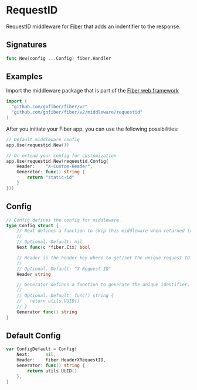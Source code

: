 # RequestID

RequestID middleware for [Fiber](https://github.com/gofiber/fiber) that adds an indentifier to the response.


## Signatures

```go
func New(config ...Config) fiber.Handler
```

## Examples

Import the middleware package that is part of the [Fiber web framework](https://github.com/gofiber/fiber)

```go
import (
  "github.com/gofiber/fiber/v2"
  "github.com/gofiber/fiber/v2/middleware/requestid"
)
```

After you initiate your Fiber app, you can use the following possibilities:

```go
// Default middleware config
app.Use(requestid.New())

// Or extend your config for customization
app.Use(requestid.New(requestid.Config{
	Header:    "X-Custom-Header",
	Generetor: func() string {
		return "static-id"
	}
}))
```

## Config

```go
// Config defines the config for middleware.
type Config struct {
	// Next defines a function to skip this middleware when returned true.
	//
	// Optional. Default: nil
	Next func(c *fiber.Ctx) bool

	// Header is the header key where to get/set the unique request ID
	//
	// Optional. Default: "X-Request-ID"
	Header string

	// Generator defines a function to generate the unique identifier.
	//
	// Optional. Default: func() string {
	//   return utils.UUID()
	// }
	Generator func() string
}
```

## Default Config

```go
var ConfigDefault = Config{
	Next:      nil,
	Header:    fiber.HeaderXRequestID,
	Generator: func() string {
		return utils.UUID()
	},
}
```

